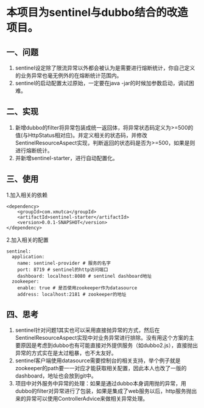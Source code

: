 # 本项目为sentinel与dubbo结合的改造项目。
## 一、问题
1. sentinel设定除了限流异常以外都会被认为是需要进行熔断统计，你自己定义的业务异常也毫无例外的在熔断统计范围内。
2. sentinel的启动配置太过原始，一定要在java -jar的时候加参数启动，调试困难。

## 二、实现
1. 新增dubbo的filter将异常包装成统一返回体，将异常状态码定义为>=500的值(与HttpStatus相对应)。并定义相关的状态码，并修改SentinelResourceAspect实现，判断返回的状态码是否为>=500，如果是则进行熔断统计。
2. 并新增sentinel-starter，进行自动配置化。

## 三、使用
1.加入相关的依赖
```
<dependency>
    <groupId>com.xmutca</groupId>
    <artifactId>sentinel-starter</artifactId>
    <version>0.0.1-SNAPSHOT</version>
</dependency>
```

2.加入相关的配置
```
sentinel:
  application:
    name: sentinel-provider # 服务的名字
    port: 8719 # sentinel的http访问端口
    dashboard: localhost:8080 # sentinel dashboard地址
  zookeeper:
    enable: true # 是否使用zookeeper作为datasource
    address: localhost:2181 # zookeeper的地址
```
## 四、思考
1. sentinel针对问题1其实也可以采用直接抛异常的方式，然后在SentinelResourceAspect实现中对业务异常进行排除。没有用这个方案的主要原因是考虑到dubbo也有可能直接对外提供服务（如dubbo2.js），直接抛出异常的方式实在是太过粗暴，也不太友好。
2. sentinel客户端使用datasource需要控制台的相关支持，举个例子就是zookeeper的path要一一对应才能获取相关配置，因此本人也改了一版的dashboard，地址也会放到git中。
3. 项目中对外服务中异常的处理：如果是通过dubbo本身调用抛的异常，用dubbo的filter对异常进行了包装，如果是集成了web服务以后，http服务抛出来的异常可以使用ControllerAdvice来做相关异常处理。